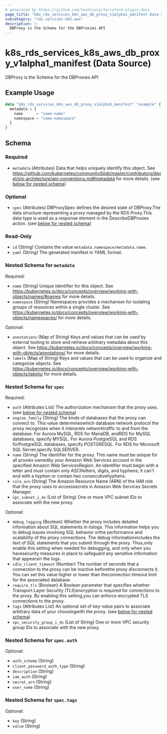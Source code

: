 ```yaml
---
# generated by https://github.com/hashicorp/terraform-plugin-docs
page_title: "k8s_rds_services_k8s_aws_db_proxy_v1alpha1_manifest Data Source - terraform-provider-k8s"
subcategory: "rds.services.k8s.aws"
description: |-
  DBProxy is the Schema for the DBProxies API
---
```


# k8s_rds_services_k8s_aws_db_proxy_v1alpha1_manifest (Data Source)

DBProxy is the Schema for the DBProxies API

## Example Usage

```terraform
data "k8s_rds_services_k8s_aws_db_proxy_v1alpha1_manifest" "example" {
  metadata = {
    name      = "some-name"
    namespace = "some-namespace"
  }
}
```

<!-- schema generated by tfplugindocs -->
## Schema

### Required

- `metadata` (Attributes) Data that helps uniquely identify this object. See https://github.com/kubernetes/community/blob/master/contributors/devel/sig-architecture/api-conventions.md#metadata for more details. (see [below for nested schema](#nestedatt--metadata))

### Optional

- `spec` (Attributes) DBProxySpec defines the desired state of DBProxy.The data structure representing a proxy managed by the RDS Proxy.This data type is used as a response element in the DescribeDBProxies action. (see [below for nested schema](#nestedatt--spec))

### Read-Only

- `id` (String) Contains the value `metadata.namespace/metadata.name`.
- `yaml` (String) The generated manifest in YAML format.

<a id="nestedatt--metadata"></a>
### Nested Schema for `metadata`

Required:

- `name` (String) Unique identifier for this object. See https://kubernetes.io/docs/concepts/overview/working-with-objects/names/#names for more details.
- `namespace` (String) Namespaces provides a mechanism for isolating groups of resources within a single cluster. See https://kubernetes.io/docs/concepts/overview/working-with-objects/namespaces/ for more details.

Optional:

- `annotations` (Map of String) Keys and values that can be used by external tooling to store and retrieve arbitrary metadata about this object. See https://kubernetes.io/docs/concepts/overview/working-with-objects/annotations/ for more details.
- `labels` (Map of String) Keys and values that can be used to organize and categorize objects. See https://kubernetes.io/docs/concepts/overview/working-with-objects/labels/ for more details.


<a id="nestedatt--spec"></a>
### Nested Schema for `spec`

Required:

- `auth` (Attributes List) The authorization mechanism that the proxy uses. (see [below for nested schema](#nestedatt--spec--auth))
- `engine_family` (String) The kinds of databases that the proxy can connect to. This value determineswhich database network protocol the proxy recognizes when it interprets networktraffic to and from the database. For Aurora MySQL, RDS for MariaDB, andRDS for MySQL databases, specify MYSQL. For Aurora PostgreSQL and RDS forPostgreSQL databases, specify POSTGRESQL. For RDS for Microsoft SQL Server,specify SQLSERVER.
- `name` (String) The identifier for the proxy. This name must be unique for all proxies ownedby your Amazon Web Services account in the specified Amazon Web ServicesRegion. An identifier must begin with a letter and must contain only ASCIIletters, digits, and hyphens; it can't end with a hyphen or contain two consecutivehyphens.
- `role_arn` (String) The Amazon Resource Name (ARN) of the IAM role that the proxy uses to accesssecrets in Amazon Web Services Secrets Manager.
- `vpc_subnet_i_ds` (List of String) One or more VPC subnet IDs to associate with the new proxy.

Optional:

- `debug_logging` (Boolean) Whether the proxy includes detailed information about SQL statements in itslogs. This information helps you to debug issues involving SQL behavior orthe performance and scalability of the proxy connections. The debug informationincludes the text of SQL statements that you submit through the proxy. Thus,only enable this setting when needed for debugging, and only when you havesecurity measures in place to safeguard any sensitive information that appearsin the logs.
- `idle_client_timeout` (Number) The number of seconds that a connection to the proxy can be inactive beforethe proxy disconnects it. You can set this value higher or lower than theconnection timeout limit for the associated database.
- `require_tls` (Boolean) A Boolean parameter that specifies whether Transport Layer Security (TLS)encryption is required for connections to the proxy. By enabling this setting,you can enforce encrypted TLS connections to the proxy.
- `tags` (Attributes List) An optional set of key-value pairs to associate arbitrary data of your choosingwith the proxy. (see [below for nested schema](#nestedatt--spec--tags))
- `vpc_security_group_i_ds` (List of String) One or more VPC security group IDs to associate with the new proxy.

<a id="nestedatt--spec--auth"></a>
### Nested Schema for `spec.auth`

Optional:

- `auth_scheme` (String)
- `client_password_auth_type` (String)
- `description` (String)
- `iam_auth` (String)
- `secret_arn` (String)
- `user_name` (String)


<a id="nestedatt--spec--tags"></a>
### Nested Schema for `spec.tags`

Optional:

- `key` (String)
- `value` (String)
